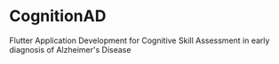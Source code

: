 # CognitionAD
Flutter Application Development for Cognitive Skill Assessment in early diagnosis of Alzheimer's Disease
